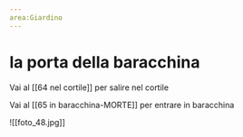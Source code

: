 ```yaml
---
area:Giardino
---
```

# la porta della baracchina

Vai al [[64 nel cortile]] per salire nel cortile

Vai al [[65 in baracchina-MORTE]] per entrare in baracchina

![[foto_48.jpg]]